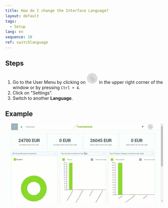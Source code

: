 ```yaml
---
title: How do I change the Interface Language?
layout: default
tags:
  - Setup
lang: en
sequence: 10
ref: switchlanguage
---
```


## Steps

1. Go to the User Menu by clicking on ![](assets/UserMenu_Rabbit_WebUI.png) in the upper right corner of the window or by pressing `Ctrl + 4`.
1. Click on "Settings".
1. Switch to another **Language**.

## Example

![](assets/SwitchLanguage_EN-DE.gif)
